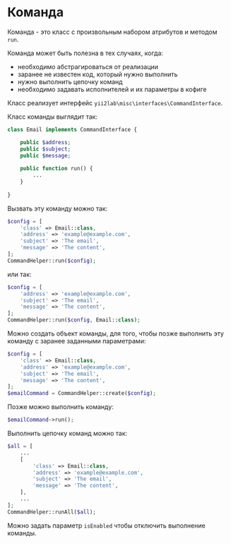 Команда
===

Команда - это класс с произвольным набором атрибутов и методом `run`.

Команда может быть полезна в тех случаях, когда:

* необходимо абстрагироваться от реализации
* заранее не известен код, который нужно выполнить
* нужно выполнить цепочку команд
* необходимо задавать исполнителей и их параметры в кофиге

Класс реализует интерфейс `yii2lab\misc\interfaces\CommandInterface`.

Класс команды выглядит так:

```php
class Email implements CommandInterface {

	public $address;
	public $subject;
	public $message;
	
	public function run() {
		...
	}
	
}
```

Вызвать эту команду можно так:

```php
$config = [
	'class' => Email::class,
	'address' => 'example@example.com',
	'subject' => 'The email',
	'message' => 'The content',
];
CommandHelper::run($config);
```

или так:

```php
$config = [
	'address' => 'example@example.com',
	'subject' => 'The email',
	'message' => 'The content',
];
CommandHelper::run($config, Email::class);
```

Можно создать объект команды, для того, чтобы позже выполнить эту команду с заранее заданными параметрами:

```php
$config = [
	'class' => Email::class,
	'address' => 'example@example.com',
	'subject' => 'The email',
	'message' => 'The content',
];
$emailCommand = CommandHelper::create($config);
```

Позже можно выполнить команду:

```php
$emailCommand->run();
```

Выполнить цепочку команд можно так:

```php
$all = [
	...
	[
		'class' => Email::class,
		'address' => 'example@example.com',
		'subject' => 'The email',
		'message' => 'The content',
	],
	...
];
CommandHelper::runAll($all);
```

Можно задать параметр `isEnabled` чтобы отключить выполнение команды.